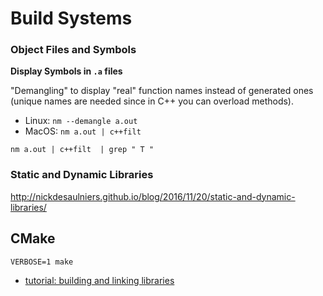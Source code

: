 # Build Systems



### Object Files and Symbols



**Display Symbols in `.a` files**

"Demangling" to display "real" function names instead of generated ones (unique names are needed since in C++ you can overload methods).

- Linux: `nm --demangle a.out`
- MacOS: `nm a.out | c++filt`



`nm a.out | c++filt  | grep " T "`

### Static and Dynamic Libraries

http://nickdesaulniers.github.io/blog/2016/11/20/static-and-dynamic-libraries/





## CMake

`VERBOSE=1 make`

- [tutorial: building and linking libraries](https://github.com/ttroy50/cmake-examples/tree/master/01-basic/C-static-library)